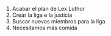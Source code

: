1. Acabar el plan de Lex Luthor
2. Crear la liga e la justicia
3. Buscar nuevos miembros para la liga
4. Necesitamos más comida 
